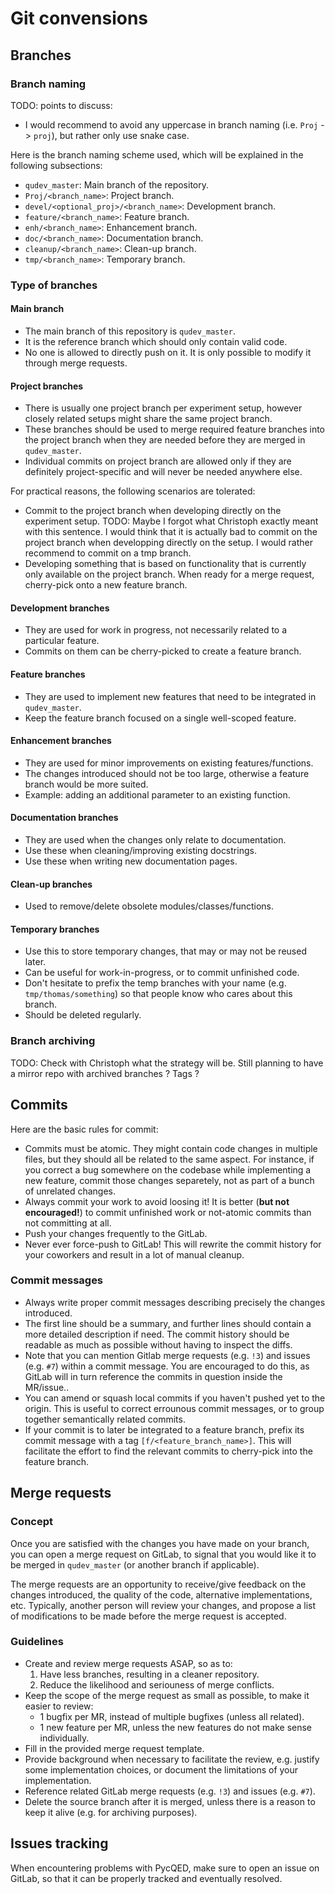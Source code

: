 # Git convensions

## Branches

### Branch naming

TODO: points to discuss: 
* I would recommend to avoid any uppercase in branch naming (i.e. 
`Proj` -> `proj`), but rather only use snake case.

Here is the branch naming scheme used, which will be explained in the following
subsections:
*  `qudev_master`: Main branch of the repository.
*  `Proj/<branch_name>`: Project branch.
*  `devel/<optional_proj>/<branch_name>`: Development branch.
*  `feature/<branch_name>`: Feature branch.
*  `enh/<branch_name>`: Enhancement branch.
*  `doc/<branch_name>`: Documentation branch.
*  `cleanup/<branch_name>`: Clean-up branch.
*  `tmp/<branch_name>`: Temporary branch.

### Type of branches

#### Main branch

* The main branch of this repository is `qudev_master`.
* It is the reference branch which should only contain valid code.
* No one is allowed to directly push on it. It is only possible to modify it
through merge requests.

#### Project branches

* There is usually one project branch per experiment setup, however closely
related setups might share the same project branch.
* These branches should be used to merge required feature branches into the
project branch when they are needed before they are merged in `qudev_master`.
* Individual commits on project branch are allowed only if they are definitely
project-specific and will never be needed anywhere else.

For practical reasons, the following scenarios are tolerated:
* Commit to the project branch when developing directly on the experiment setup.
TODO: Maybe I forgot what Christoph exactly  meant with this sentence. I would
think that it is actually bad to commit on the project branch when developping
directly on the setup. I would rather recommend to commit on a tmp branch.
* Developing something that is based on functionality that is currently only
available on the project branch. When ready for a merge request, cherry-pick
onto a new feature branch.

#### Development branches

* They are used for work in progress, not necessarily related to a particular
feature.
* Commits on them can be cherry-picked to create a feature branch.

#### Feature branches

* They are used to implement new features that need to be integrated in
`qudev_master`.
* Keep the feature branch focused on a single well-scoped feature.

#### Enhancement branches

* They are used for minor improvements on existing features/functions.
* The changes introduced should not be too large, otherwise a feature branch
would be more suited.
* Example: adding an additional parameter to an existing function.

#### Documentation branches

* They are used when the changes only relate to documentation.
* Use these when cleaning/improving existing docstrings.
* Use these when writing new documentation pages.

#### Clean-up branches

* Used to remove/delete obsolete modules/classes/functions.

#### Temporary branches

* Use this to store temporary changes, that may or may not be reused later.
* Can be useful for work-in-progress, or to commit unfinished code.
* Don't hesitate to prefix the temp branches with your name (e.g.
`tmp/thomas/something`) so that people know who cares about this branch.
* Should be deleted regularly.

### Branch archiving

TODO: Check with Christoph what the strategy will be. Still planning to have
a mirror repo with archived branches ? Tags ?

## Commits

Here are the basic rules for commit:
* Commits must be atomic. They might contain code changes in multiple files, but
they should all be related to the same aspect. For instance, if you correct a
bug somewhere on the codebase while implementing a new feature, commit those
changes separetely, not as part of a bunch of unrelated changes.
* Always commit your work to avoid loosing it! It is better (**but not
encouraged!**) to commit unfinished work or not-atomic commits than not
committing at all.
* Push your changes frequently to the GitLab.
* Never ever force-push to GitLab! This will rewrite the commit history for your
coworkers and result in a lot of manual cleanup.

### Commit messages

* Always write proper commit messages describing precisely the changes
introduced.
* The first line should be a summary, and further lines should contain a more
detailed description if need. The commit history should be readable as much as
possible without having to inspect the diffs.
* Note that you can mention Gitlab merge requests (e.g. `!3`) and issues (e.g.
`#7`) within a commit message. You are encouraged to do this, as GitLab will
in turn reference the commits in question inside the MR/issue..
* You can amend or squash local commits if you haven't pushed yet to the origin.
This is useful to correct errounous commit messages, or to group together
semantically related commits.
* If your commit is to later be integrated to a feature branch, prefix its
commit message with a tag `[f/<feature_branch_name>]`. This will facilitate the
effort to find the relevant commits to cherry-pick into the feature branch.

## Merge requests

### Concept

Once you are satisfied with the changes you have made on your branch, you can
open a merge request on GitLab, to signal that you would like it to be merged
in `qudev_master` (or another branch if applicable).

The merge requests are an opportunity to receive/give feedback on the changes
introduced, the quality of the code, alternative implementations, etc.
Typically, another person will review your changes, and propose a list of
modifications to be made before the merge request is accepted.

### Guidelines

* Create and review merge requests ASAP, so as to:
  1. Have less branches, resulting in a cleaner repository.
  2. Reduce the likelihood and seriouness of merge conflicts.
* Keep the scope of the merge request as small as possible, to make it easier
to review:
  * 1 bugfix per MR, instead of multiple bugfixes (unless all related).
  * 1 new feature per MR, unless the new features do not make sense individually.
* Fill in the provided merge request template.
* Provide background when necessary to facilitate the review, e.g. justify some
implementation choices, or document the limitations of your implementation.
* Reference related GitLab merge requests (e.g. `!3`) and issues (e.g. `#7`).
* Delete the source branch after it is merged, unless there is a reason to keep
it alive (e.g. for archiving purposes).

## Issues tracking

When encountering problems with PycQED, make sure to open an issue on GitLab, so
that it can be properly tracked and eventually resolved.
